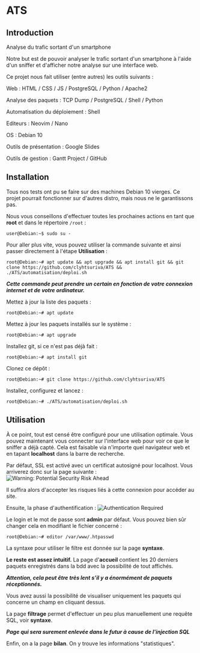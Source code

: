 # ATS

## Introduction

Analyse du trafic sortant d'un smartphone

Notre but est de pouvoir analyser le trafic sortant d'un smartphone à l'aide d'un sniffer et d'afficher notre analyse sur une interface web.


Ce projet nous fait utiliser (entre autres) les outils suivants :


Web : HTML / CSS / JS / PostgreSQL / Python / Apache2

Analyse des paquets : TCP Dump / PostgreSQL / Shell / Python

Automatisation du déploiement : Shell

Editeurs : Neovim / Nano

OS : Debian 10

Outils de présentation : Google Slides

Outils de gestion : Gantt Project / GitHub

## Installation
Tous nos tests ont pu se faire sur des machines Debian 10 vierges.
Ce projet pourrait fonctionner sur d'autres distro, mais nous ne le garantissons pas.

Nous vous conseillons d'effectuer toutes les prochaines actions en tant que **root** et dans le répertoire ```/root``` :
```Shell
user@Debian:~$ sudo su -
```

Pour aller plus vite, vous pouvez utiliser la commande suivante et ainsi passer directement à l'étape **Utilisation** :
```Shell
root@Debian:~# apt update && apt upgrade && apt install git && git clone https://github.com/clyhtsuriva/ATS && ./ATS/automatisation/deploi.sh
```
***Cette commande peut prendre un certain en fonction de votre connexion internet et de votre ordinateur.***


Mettez à jour la liste des paquets :
```Shell
root@Debian:~# apt update
```
Mettez à jour les paquets installés sur le système :
```Shell
root@Debian:~# apt upgrade
```

Installez git, si ce n'est pas déjà fait :
```Shell
root@Debian:~# apt install git
```

Clonez ce dépôt :
```Shell
root@Debian:~# git clone https://github.com/clyhtsuriva/ATS
```

Installez, configurez et lancez :
```Shell
root@Debian:~# ./ATS/automatisation/deploi.sh
```

## Utilisation

À ce point, tout est censé être configuré pour une utilisation optimale.
Vous pouvez maintenant vous connecter sur l'interface web pour voir ce que le sniffer a déjà capté.
Cela est faisable via n'importe quel navigateur web et en tapant **localhost** dans la barre de recherche.

Par défaut, SSL est activé avec un certificat autosigné pour localhost. Vous arriverez donc sur la page suivante :
![Warning: Potential Security Risk Ahead](https://i.imgur.com/EJlqDlV.png)

Il suffira alors d'accepter les risques liés à cette connexion pour accéder au site.

Ensuite, la phase d'authentification :
![Authentication Required](https://i.imgur.com/0lC1BmH.png)

Le login et le mot de passe sont **admin** par défaut. Vous pouvez bien sûr changer cela en modifiant le fichier concerné :
```Shell
root@Debian:~# editor /var/www/.htpasswd
```

La syntaxe pour utiliser le filtre est donnée sur la page **syntaxe**.

**Le reste est assez intuitif.**
La page d'**accueil** contient les 20 derniers paquets enregistrés dans la bdd avec la possibilité de tout affichés.

***Attention, cela peut être très lent s’il y a énormément de paquets réceptionnés.***

Vous avez aussi la possibilité de visualiser uniquement les paquets qui concerne un champ en cliquant dessus.

La page **filtrage** permet d'effectuer un peu plus manuellement une requête SQL, voir **syntaxe**.

***Page qui sera surement enlevée dans le futur à cause de l'injection SQL***

Enfin, on a la page **bilan**. On y trouve les informations "statistiques".
